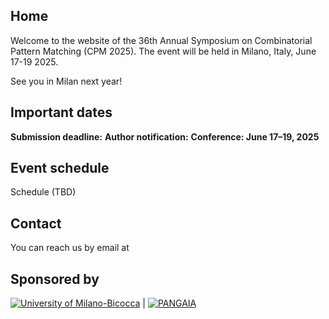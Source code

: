 ## Home

Welcome to the website of the 36th Annual Symposium on Combinatorial Pattern Matching (CPM 2025).
The event will be held in Milano, Italy, June 17-19 2025.

See you in Milan next year!


## Important dates

**Submission deadline:**
**Author notification:**
**Conference: June 17–19, 2025**

## Event schedule

Schedule (TBD)

## Contact

You can reach us by email at

## Sponsored by

[![University of Milano-Bicocca](unimib.jpg)](https://www.unimib.it) | [![PANGAIA](pangaia-logo-trimmed.jpg)](https://www.pangenome.eu)
